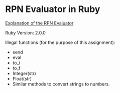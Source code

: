RPN Evaluator in Ruby
=====================

[Explanation of the RPN Evaluator](http://en.wikipedia.org/wiki/Reverse_Polish_notation)

Ruby Version: 2.0.0

Illegal functions (for the purpose of this assignment):
* send
* eval
* to_i
* to_f
* Integer(str)
* Float(str)
* Similar methods to convert strings to numbers.
